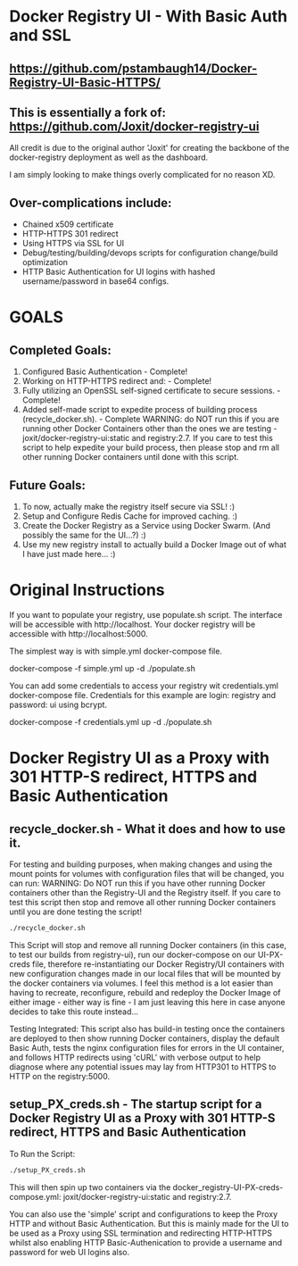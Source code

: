 # Docker Registry UI - With Basic Auth and SSL
## https://github.com/pstambaugh14/Docker-Registry-UI-Basic-HTTPS/
## This is essentially a fork of: https://github.com/Joxit/docker-registry-ui

All credit is due to the original author 'Joxit' for creating the backbone of the docker-registry deployment as well as the dashboard.

I am simply looking to make things overly complicated for no reason XD.

## Over-complications include: 
- Chained x509 certificate 
- HTTP-HTTPS 301 redirect 
- Using HTTPS via SSL for UI 
- Debug/testing/building/devops scripts for configuration change/build optimization 
- HTTP Basic Authentication for UI logins with hashed username/password in base64 configs.  

# GOALS

## Completed Goals:
1) Configured Basic Authentication - Complete!
2) Working on HTTP-HTTPS redirect and: - Complete!
3) Fully utilizing an OpenSSL self-signed certificate to secure sessions. - Complete!
4) Added self-made script to expedite process of building process (recycle_docker.sh). -  Complete
   WARNING: do NOT run this if you are running other Docker Containers other than the ones we are testing - joxit/docker-registry-ui:static and registry:2.7.
   If you care to test this script to help expedite your build process, then please stop and rm all other running Docker containers until done with this script.  

## Future Goals:
1) To now, actually make the registry itself secure via SSL! :)
2) Setup and Configure Redis Cache for improved caching. :)
2) Create the Docker Registry as a Service using Docker Swarm. (And possibly the same for the UI...?) :) 
3) Use my new registry install to actually build a Docker Image out of what I have just made here... :)


# Original Instructions
If you want to populate your registry, use populate.sh script. The interface will be accessible with http://localhost. Your docker registry will be accessible with http://localhost:5000.

The simplest way is with simple.yml docker-compose file.

docker-compose -f simple.yml up -d
./populate.sh

You can add some credentials to access your registry wit credentials.yml docker-compose file. Credentials for this example are login: registry and password: ui using bcrypt.

docker-compose -f credentials.yml up -d
./populate.sh

# Docker Registry UI as a Proxy with 301 HTTP-S redirect, HTTPS and Basic Authentication 

## recycle_docker.sh - What it does and how to use it.
For testing and building purposes, when making changes and using the mount points for volumes with configuration files that will be changed, you can run:
WARNING: Do NOT run this if you have other running Docker containers other than the Registry-UI and the Registry itself.  If you care to test this script then stop and remove all other running Docker containers until you are done testing the script!
```sh
./recycle_docker.sh
```
This Script will stop and remove all running Docker containers (in this case, to test our builds from registry-ui), run our docker-compose on our UI-PX-creds file, therefore re-instantiating our Docker Registry/UI containers with new configuration changes made in our local files that will be mounted by the docker containers via volumes.  I feel this method is a lot easier than having to recreate, reconfigure, rebuild and redeploy the Docker Image of either image - either way is fine - I am just leaving this here in case anyone decides to take this route instead...

Testing Integrated:  This script also has build-in testing once the containers are deployed to then show running Docker containers, display the default Basic Auth, tests the nginx configuration files for errors in the UI container, and follows HTTP redirects using 'cURL' with verbose output to help diagnose where any potential issues may lay from HTTP301 to HTTPS to HTTP on the registry:5000.  

## setup_PX_creds.sh - The startup script for a Docker Registry UI as a Proxy with 301 HTTP-S redirect, HTTPS and Basic Authentication 
To Run the Script:
```sh
./setup_PX_creds.sh
```
This will then spin up two containers via the docker_registry-UI-PX-creds-compose.yml: joxit/docker-registry-ui:static and registry:2.7.

You can also use the 'simple' script and configurations to keep the Proxy HTTP and without Basic Authentication. But this is mainly made for the UI to be used as a Proxy using SSL termination and redirecting HTTP-HTTPS whilst also enabling HTTP Basic-Authenication to provide a username and password for web UI logins also.  
